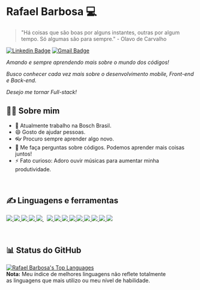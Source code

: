 # Rafael Barbosa :computer:
>"Há coisas que são boas por alguns instantes, outras por algum tempo. Só algumas são para sempre." - Olavo de Carvalho

[![Linkedin Badge](https://img.shields.io/badge/-LinkedIn-blue?style=flat-square&logo=Linkedin&logoColor=white&link=https://www.linkedin.com/in/rafael-barbosa-da-silvaa/)](https://www.linkedin.com/in/rafael-barbosa-da-silvaa/)
[![Gmail Badge](https://img.shields.io/badge/-Gmail-c14438?style=flat-square&logo=Gmail&logoColor=white&link=mailto:rafabdasilva12@gmail.com)](mailto:rafabdasilva12@gmail.com)

*Amando e sempre aprendendo mais sobre o mundo dos códigos!*

*Busco conhecer cada vez mais sobre o desenvolvimento mobile, Front-end e Back-end.*

*Desejo me tornar Full-stack!*


## 🙋‍♂️ Sobre mim

 - 🤖 Atualmente trabalho na Bosch Brasil.
 - 😄 Gosto de ajudar pessoas.
 - 👓 Procuro sempre aprender algo novo.
 - 💬 Me faça perguntas sobre códigos. Podemos aprender mais coisas juntos!
 - ⚡ Fato curioso: Adoro ouvir músicas para aumentar minha produtividade.

<br />

## ✍ Linguagens e ferramentas

<p align="left"> 
    <!-- python -->
    <a href="https://www.python.org" target="_blank" title="Python"> <img src="https://img.icons8.com/color/48/000000/python.png"/> </a> 
    <!-- java -->
    <a href="https://www.java.com" target="_blank" title="Java"> <img src="https://img.icons8.com/color/48/000000/java-coffee-cup-logo.png"/> </a>
    <!-- js -->
    <a href="https://developer.mozilla.org/en-US/docs/Web/JavaScript" target="_blank" title="Javascript"> <img src="https://img.icons8.com/color/48/000000/javascript.png"/> </a> 
    <!-- C -->
    <a href="https://www.learn-c.org" target="_blank" title="C Language"> <img src="https://img.icons8.com/color/48/000000/c-programming.png"/> </a> 
    <!-- mysql -->
    <a style="padding-right:8px;" href="https://www.mysql.com/" target="_blank" title="MySQL"> <img src="https://img.icons8.com/fluent/50/000000/mysql-logo.png"/> </a>
    <!-- html -->
    <a href="https://www.w3.org/html/" target="_blank" title="HTML5"> <img src="https://img.icons8.com/color/48/000000/html-5.png"/> </a> 
    <!-- css -->
    <a href="https://www.w3schools.com/css/" target="_blank" title="CSS3"> <img src="https://img.icons8.com/color/48/000000/css3.png"/> </a> 
    <!-- sass -->
    <a href="https://sass-lang.com" target="_blank" title="Sass"> <img src="https://img.icons8.com/color/48/000000/sass.png"/> </a> 
    <!-- firebase -->
    <a href="https://firebase.google.com/" target="_blank" title="Firebase"> <img src="https://img.icons8.com/color/48/000000/firebase.png"/> </a>  
    <!-- git -->
    <a href="https://git-scm.com/" target="_blank" title="Git"> <img src="https://img.icons8.com/color/48/000000/git.png"/> </a> 
    <!-- react native -->
    <a href="https://reactjs.org/" target="_blank" title="React Native"> <img src="https://img.icons8.com/color/48/000000/react-native.png"/> </a>
    <!-- django-->
    <a href="https://www.djangoproject.com" target="_blank" title="Django"> <img src="https://img.icons8.com/windows/48/26e07f/django.png"/> </a>
    <!-- android -->
    <a href="https://developer.android.com/studio" target="_blank" title="Android"> <img src="https://img.icons8.com/color/48/000000/android-os.png"/> </a> 
    <!-- office -->
    <a href="https://www.microsoft.com/pt-br/microsoft-365" target="_blank" title="Office Package"> <img src="https://img.icons8.com/color/48/000000/microsoft-office-2019.png"/> </a> 
</p>

<br />

## 📊 Status do GitHub

<a href="https://github.com/RafaSilvaDev/github-readme-stats"><img alt="Rafael Barbosa's Top Languages" src="https://github-readme-stats.vercel.app/api/top-langs/?username=RafaSilvaDev&langs_count=8&count_private=true&layout=compact&theme=react&hide_border=true&bg_color=0D1117" /></a>
<br />
<b>Nota:</b> Meu índice de melhores linguagens não reflete totalmente <br /> as linguagens que mais utilizo ou meu nível de habilidade.